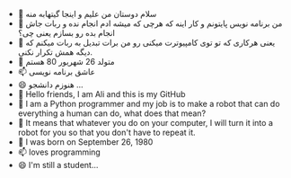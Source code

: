 - 👋 سلام دوستان من علیم و اینجا گیتهابه منه
- 👀 من برنامه نویس پایتونم و کار اینه که هرچی که میشه ادم انجام نده و ربات جاش انجام بده رو بسازم یعنی چی؟
- 🌱 یعنی هرکاری که تو توی کامپیوترت میکنی رو من برات تبدیل به ربات میکنم که دیگه همش تکرار نکنی.
- 💞️ متولد 26 شهریور 80 هستم
- 📫 عاشق برنامه نویسی 
- 😄 هنوزم دانشجو ...
- 👋 Hello friends, I am Ali and this is my GitHub
- 👀 I am a Python programmer and my job is to make a robot that can do everything a human can do, what does that mean?
- 🌱 It means that whatever you do on your computer, I will turn it into a robot for you so that you don't have to repeat it.
- 💞️ I was born on September 26, 1980
- 📫 loves programming 
- 😄 I'm still a student...
  
<!---
AliHeidarzadeh/AliHeidarzadeh is a ✨ special ✨ repository because its `README.md` (this file) appears on your GitHub profile.
You can click the Preview link to take a look at your changes.
--->
